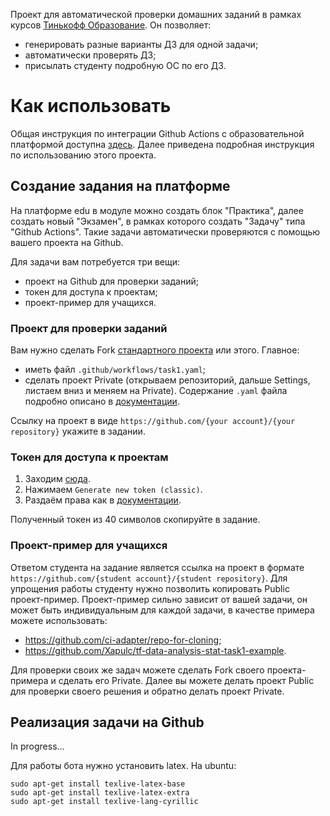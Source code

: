 Проект для автоматической проверки 
домашних заданий в рамках курсов [Тинькофф Образование](https://edu.tinkoff.ru/).
Он позволяет:
* генерировать разные варианты ДЗ для одной задачи;
* автоматически проверять ДЗ;
* присылать студенту подробную ОС по его ДЗ.

# Как использовать

Общая инструкция по интеграции Github Actions с образовательной платформой 
доступна [здесь](https://edu.tinkoff.ru/assets/github-instruction.pdf).
Далее приведена подробная инструкция по использованию этого проекта.

## Создание задания на платформе

На платформе edu в модуле можно создать блок "Практика",
далее создать новый "Экзамен",
в рамках которого создать "Задачу"
типа "Github Actions".
Такие задачи автоматически проверяются 
с помощью вашего проекта на Github.

Для задачи вам потребуется три вещи:
* проект на Github для проверки заданий;
* токен для доступа к проектам;
* проект-пример для учащихся.

### Проект для проверки заданий

Вам нужно сделать Fork [стандартного проекта](https://github.com/ci-adapter/example)
или этого. Главное:
* иметь файл `.github/workflows/task1.yaml`;
* сделать проект Private (открываем репозиторий, дальше Settings, листаем вниз и меняем на Private).
Содержание `.yaml` файла подробно описано в [документации](https://edu.tinkoff.ru/assets/github-instruction.pdf).

Ссылку на проект в виде `https://github.com/{your account}/{your repository}`
укажите в задании.

### Токен для доступа к проектам

1. Заходим [сюда](https://github.com/settings/tokens).
2. Нажимаем `Generate new token (classic)`.
3. Раздаём права как в [документации](https://edu.tinkoff.ru/assets/github-instruction.pdf). 

Полученный токен из 40 символов скопируйте в задание.

### Проект-пример для учащихся

Ответом студента на задание является ссылка на проект 
в формате `https://github.com/{student account}/{student repository}`.
Для упрощения работы студенту нужно позволить 
копировать Public проект-пример.
Проект-пример сильно зависит от вашей задачи,
он может быть индивидуальным для каждой задачи,
в качестве примера можете использовать:
* https://github.com/ci-adapter/repo-for-cloning;
* https://github.com/Xapulc/tf-data-analysis-stat-task1-example.

Для проверки своих же задач можете сделать Fork
своего проекта-примера и сделать его Private.
Далее вы можете делать проект Public
для проверки своего решения и обратно делать проект Private.

## Реализация задачи на Github
In progress...

Для работы бота нужно установить latex.
На ubuntu:
```
sudo apt-get install texlive-latex-base
sudo apt-get install texlive-latex-extra
sudo apt-get install texlive-lang-cyrillic
```
